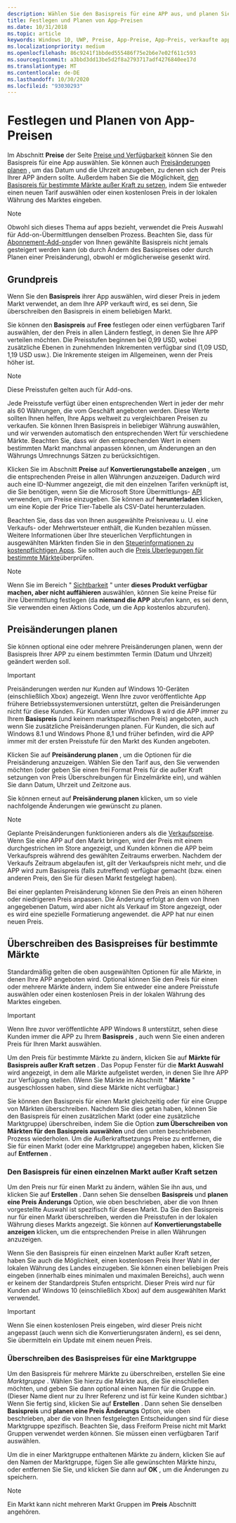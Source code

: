 ```yaml
---
description: Wählen Sie den Basispreis für eine APP aus, und planen Sie Preisänderungen. Sie können diese Optionen auch für bestimmte Märkte anpassen.
title: Festlegen und Planen von App-Preisen
ms.date: 10/31/2018
ms.topic: article
keywords: Windows 10, UWP, Preise, App-Preise, App-Preis, verkaufte apps, Preisänderung, benutzerdefinierter Preis, Preis, Preise, Kosten, Basispreis außer Kraft setzen, Freiform Preis, frei Hand Form
ms.localizationpriority: medium
ms.openlocfilehash: 86c9241f1bbded555486f75e2b6e7e02f611c593
ms.sourcegitcommit: a3bbd3dd13be5d2f8a2793717adf4276840ee17d
ms.translationtype: MT
ms.contentlocale: de-DE
ms.lasthandoff: 10/30/2020
ms.locfileid: "93030293"
---
```

# <a name="set-and-schedule-app-pricing"></a>Festlegen und Planen von App-Preisen

Im Abschnitt **Preise** der Seite [Preise und Verfügbarkeit](set-app-pricing-and-availability.md) können Sie den Basispreis für eine App auswählen. Sie können auch [Preisänderungen planen](#schedule-price-changes) , um das Datum und die Uhrzeit anzugeben, zu denen sich der Preis Ihrer APP ändern sollte. Außerdem haben Sie die Möglichkeit, [den Basispreis für bestimmte Märkte außer Kraft zu setzen](#override-base-price-for-specific-markets), indem Sie entweder einen neuen Tarif auswählen oder einen kostenlosen Preis in der lokalen Währung des Marktes eingeben.

> [!NOTE]
> Obwohl sich dieses Thema auf apps bezieht, verwendet die Preis Auswahl für Add-on-Übermittlungen denselben Prozess. Beachten Sie, dass für [Abonnement-Add-ons](../monetize/enable-subscription-add-ons-for-your-app.md)der von Ihnen gewählte Basispreis nicht jemals gesteigert werden kann (ob durch Ändern des Basispreises oder durch Planen einer Preisänderung), obwohl er möglicherweise gesenkt wird.

## <a name="base-price"></a>Grundpreis

Wenn Sie den **Basispreis** ihrer App auswählen, wird dieser Preis in jedem Markt verwendet, an dem Ihre APP verkauft wird, es sei denn, Sie überschreiben den Basispreis in einem beliebigen Markt.

Sie können den **Basispreis** auf **Free** festlegen oder einen verfügbaren Tarif auswählen, der den Preis in allen Ländern festlegt, in denen Sie Ihre APP verteilen möchten. Die Preisstufen beginnen bei 0,99 USD, wobei zusätzliche Ebenen in zunehmenden Inkrementen verfügbar sind (1,09 USD, 1,19 USD usw.). Die Inkremente steigen im Allgemeinen, wenn der Preis höher ist. 

> [!NOTE]
> Diese Preisstufen gelten auch für Add-ons. 

Jede Preisstufe verfügt über einen entsprechenden Wert in jeder der mehr als 60 Währungen, die vom Geschäft angeboten werden. Diese Werte sollten Ihnen helfen, Ihre Apps weltweit zu vergleichbaren Preisen zu verkaufen. Sie können Ihren Basispreis in beliebiger Währung auswählen, und wir verwenden automatisch den entsprechenden Wert für verschiedene Märkte. Beachten Sie, dass wir den entsprechenden Wert in einem bestimmten Markt manchmal anpassen können, um Änderungen an den Währungs Umrechnungs Sätzen zu berücksichtigen.

Klicken Sie im Abschnitt **Preise** auf **Konvertierungstabelle anzeigen** , um die entsprechenden Preise in allen Währungen anzuzeigen. Dadurch wird auch eine ID-Nummer angezeigt, die mit den einzelnen Tarifen verknüpft ist, die Sie benötigen, wenn Sie die Microsoft Store Übermittlungs- [API](../monetize/manage-app-submissions.md#price-tiers) verwenden, um Preise einzugeben. Sie können auf **herunterladen** klicken, um eine Kopie der Price Tier-Tabelle als CSV-Datei herunterzuladen.

Beachten Sie, dass das von Ihnen ausgewählte Preisniveau u. U. eine Verkaufs- oder Mehrwertsteuer enthält, die Kunden bezahlen müssen. Weitere Informationen über Ihre steuerlichen Verpflichtungen in ausgewählten Märkten finden Sie in den [Steuerinformationen zu kostenpflichtigen Apps](tax-details-for-paid-apps.md). Sie sollten auch die [Preis Überlegungen für bestimmte Märkte](define-market-selection.md#price-considerations-for-specific-markets)überprüfen.

> [!NOTE]
> Wenn Sie im Bereich " [Sichtbarkeit](choose-visibility-options.md#discoverability) " unter **dieses Produkt verfügbar machen, aber nicht auffähieren** auswählen, können Sie keine Preise für ihre Übermittlung festlegen (da **niemand die APP** abrufen kann, es sei denn, Sie verwenden einen Aktions Code, um die App kostenlos abzurufen).

## <a name="schedule-price-changes"></a>Preisänderungen planen

Sie können optional eine oder mehrere Preisänderungen planen, wenn der Basispreis Ihrer APP zu einem bestimmten Termin (Datum und Uhrzeit) geändert werden soll. 

> [!IMPORTANT]
> Preisänderungen werden nur Kunden auf Windows 10-Geräten (einschließlich Xbox) angezeigt. Wenn Ihre zuvor veröffentlichte App frühere Betriebssystemversionen unterstützt, gelten die Preisänderungen nicht für diese Kunden. Für Kunden unter Windows 8 wird die APP immer zu Ihrem **Basispreis** (und keinem marktspezifischen Preis) angeboten, auch wenn Sie zusätzliche Preisänderungen planen. Für Kunden, die sich auf Windows 8.1 und Windows Phone 8,1 und früher befinden, wird die APP immer mit der ersten Preisstufe für den Markt des Kunden angeboten.

Klicken Sie auf **Preisänderung planen** , um die Optionen für die Preisänderung anzuzeigen. Wählen Sie den Tarif aus, den Sie verwenden möchten (oder geben Sie einen frei Format Preis für die außer Kraft setzungen von Preis Überschreibungen für Einzelmärkte ein), und wählen Sie dann Datum, Uhrzeit und Zeitzone aus.

Sie können erneut auf **Preisänderung planen** klicken, um so viele nachfolgende Änderungen wie gewünscht zu planen.

> [!NOTE]
> Geplante Preisänderungen funktionieren anders als die [Verkaufspreise](put-apps-and-add-ons-on-sale.md). Wenn Sie eine APP auf den Markt bringen, wird der Preis mit einem durchgestrichen im Store angezeigt, und Kunden können die APP beim Verkaufspreis während des gewählten Zeitraums erwerben. Nachdem der Verkaufs Zeitraum abgelaufen ist, gilt der Verkaufspreis nicht mehr, und die APP wird zum Basispreis (falls zutreffend) verfügbar gemacht (bzw. einen anderen Preis, den Sie für diesen Markt festgelegt haben).
>
> Bei einer geplanten Preisänderung können Sie den Preis an einen höheren oder niedrigeren Preis anpassen. Die Änderung erfolgt an dem von Ihnen angegebenen Datum, wird aber nicht als Verkauf im Store angezeigt, oder es wird eine spezielle Formatierung angewendet. die APP hat nur einen neuen Preis. 


## <a name="override-base-price-for-specific-markets"></a>Überschreiben des Basispreises für bestimmte Märkte

Standardmäßig gelten die oben ausgewählten Optionen für alle Märkte, in denen Ihre APP angeboten wird. Optional können Sie den Preis für einen oder mehrere Märkte ändern, indem Sie entweder eine andere Preisstufe auswählen oder einen kostenlosen Preis in der lokalen Währung des Marktes eingeben.

> [!IMPORTANT]
> Wenn Ihre zuvor veröffentlichte APP Windows 8 unterstützt, sehen diese Kunden immer die APP zu Ihrem **Basispreis** , auch wenn Sie einen anderen Preis für Ihren Markt auswählen.

Um den Preis für bestimmte Märkte zu ändern, klicken Sie auf **Märkte für Basispreis außer Kraft setzen** . Das Popup Fenster für die **Markt Auswahl** wird angezeigt, in dem alle Märkte aufgelistet werden, in denen Sie Ihre APP zur Verfügung stellen. (Wenn Sie Märkte im Abschnitt " **Märkte** " ausgeschlossen haben, sind diese Märkte nicht verfügbar.) 

Sie können den Basispreis für einen Markt gleichzeitig oder für eine Gruppe von Märkten überschreiben. Nachdem Sie dies getan haben, können Sie den Basispreis für einen zusätzlichen Markt (oder eine zusätzliche Marktgruppe) überschreiben, indem Sie die Option **zum Überschreiben von Märkten für den Basispreis auswählen** und den unten beschriebenen Prozess wiederholen. Um die Außerkraftsetzungs Preise zu entfernen, die Sie für einen Markt (oder eine Marktgruppe) angegeben haben, klicken Sie auf **Entfernen** .


### <a name="override-the-base-price-for-a-single-market"></a>Den Basispreis für einen einzelnen Markt außer Kraft setzen

Um den Preis nur für einen Markt zu ändern, wählen Sie ihn aus, und klicken Sie auf **Erstellen** . Dann sehen Sie denselben **Basispreis** und **planen eine Preis Änderungs** Option, wie oben beschrieben, aber die von Ihnen vorgestellte Auswahl ist spezifisch für diesen Markt. Da Sie den Basispreis nur für einen Markt überschreiben, werden die Preisstufen in der lokalen Währung dieses Markts angezeigt. Sie können auf **Konvertierungstabelle anzeigen** klicken, um die entsprechenden Preise in allen Währungen anzuzeigen. 

Wenn Sie den Basispreis für einen einzelnen Markt außer Kraft setzen, haben Sie auch die Möglichkeit, einen kostenlosen Preis Ihrer Wahl in der lokalen Währung des Landes einzugeben. Sie können einen beliebigen Preis eingeben (innerhalb eines minimalen und maximalen Bereichs), auch wenn er keinem der Standardpreis Stufen entspricht. Dieser Preis wird nur für Kunden auf Windows 10 (einschließlich Xbox) auf dem ausgewählten Markt verwendet. 

> [!IMPORTANT]
> Wenn Sie einen kostenlosen Preis eingeben, wird dieser Preis nicht angepasst (auch wenn sich die Konvertierungsraten ändern), es sei denn, Sie übermitteln ein Update mit einem neuen Preis. 

### <a name="override-the-base-price-for-a-market-group"></a>Überschreiben des Basispreises für eine Marktgruppe

Um den Basispreis für mehrere Märkte zu überschreiben, erstellen Sie eine *Marktgruppe* . Wählen Sie hierzu die Märkte aus, die Sie einschließen möchten, und geben Sie dann optional einen Namen für die Gruppe ein. (Dieser Name dient nur zu Ihrer Referenz und ist für keine Kunden sichtbar.) Wenn Sie fertig sind, klicken Sie auf **Erstellen** . Dann sehen Sie denselben **Basispreis** und **planen eine Preis Änderungs** Option, wie oben beschrieben, aber die von Ihnen festgelegten Entscheidungen sind für diese Marktgruppe spezifisch. Beachten Sie, dass Freiform Preise nicht mit Markt Gruppen verwendet werden können. Sie müssen einen verfügbaren Tarif auswählen.

Um die in einer Marktgruppe enthaltenen Märkte zu ändern, klicken Sie auf den Namen der Marktgruppe, fügen Sie alle gewünschten Märkte hinzu, oder entfernen Sie Sie, und klicken Sie dann auf **OK** , um die Änderungen zu speichern. 

> [!NOTE]
> Ein Markt kann nicht mehreren Markt Gruppen im **Preis** Abschnitt angehören.





